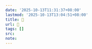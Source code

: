 ```yaml
---
date: '2025-10-13T11:31:37+08:00'
lastmod: '2025-10-13T13:04:51+08:00'
title: 󰪅
url: 󰪅
tags: []
src:
note:
---
```

